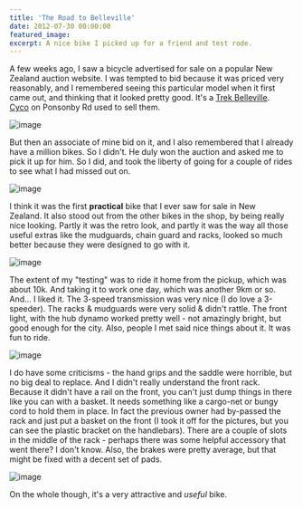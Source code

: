 ```yaml
---
title: 'The Road to Belleville'
date: 2012-07-30 00:00:00
featured_image: 
excerpt: A nice bike I picked up for a friend and test rode.
---
```

A few weeks ago, I saw a bicycle advertised for sale on a popular New Zealand auction website. I was tempted to bid because it was priced very reasonably, and I remembered seeing this particular model when it first came out, and thinking that it looked pretty good. It's a [Trek Belleville](https://www.trekbikes.com/us/en/bikes/town/urban_utility/belleville/). [Cyco](https://www.cyco.co.nz/) on Ponsonby Rd used to sell them.

![image](https://farm8.staticflickr.com/7110/7628682554_d13d01a62c.jpg)

But then an associate of mine bid on it, and I also remembered that I already have a million bikes. So I didn't. He duly won the auction and asked me to pick it up for him. So I did, and took the liberty of going for a couple of rides to see what I had missed out on.

![image](https://farm9.staticflickr.com/8017/7628670766_a4b46c4fb4.jpg)

I think it was the first **practical** bike that I ever saw for sale in New Zealand. It also stood out from the other bikes in the shop, by being really nice looking. Partly it was the retro look, and partly it was the way all those useful extras like the mudguards, chain guard and racks, looked so much better because they were designed to go with it.

![image](https://farm9.staticflickr.com/8145/7628672954_fc266b025b.jpg)

The extent of my "testing" was to ride it home from the pickup, which was about 10k. And taking it to work one day, which was another 9km or so. And… I liked it. The 3-speed transmission was very nice (I do love a 3-speeder). The racks & mudguards were very solid & didn't rattle. The front light, with the hub dynamo worked pretty well - not amazingly bright, but good enough for the city. Also, people I met said nice things about it. It was fun to ride.

![image](https://farm8.staticflickr.com/7110/7628678708_a1eceecdbe.jpg)

I do have some criticisms - the hand grips and the saddle were horrible, but no big deal to replace. And I didn't really understand the front rack. Because it didn't have a rail on the front, you can't just dump things in there like you can with a basket. It needs something like a cargo-net or bungy cord to hold them in place. In fact the previous owner had by-passed the rack and just put a basket on the front (I took it off for the pictures, but you can see the plastic bracket on the handlebars). There are a couple of slots in the middle of the rack - perhaps there was some helpful accessory that went there? I don't know. Also, the brakes were pretty average, but that might be fixed with a decent set of pads.

![image](https://farm9.staticflickr.com/8150/7628666884_6818b7ea7f.jpg)

On the whole though, it's a very attractive and *useful* bike. 